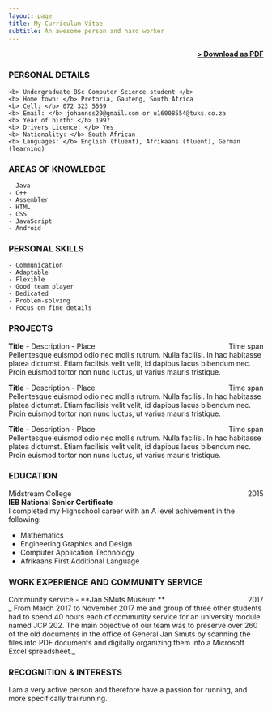 ```yaml
---
layout: page
title: My Curriculum Vitae
subtitle: An awesome person and hard worker
---
```


<span style="float: right; "><a href="{{ '/assets/resume.pdf' | prepend: site.baseurl }}"><strong>> Download as PDF</strong></a> </span>
<br>

### PERSONAL DETAILS
``` 
<b> Undergraduate BSc Computer Science student </b>
<b> Home town: </b> Pretoria, Gauteng, South Africa
<b> Cell: </b> 072 323 5569
<b> Email: </b> johannss29@gmail.com or u16008554@tuks.co.za
<b> Year of birth: </b> 1997
<b> Drivers Licence: </b> Yes
<b> Nationality: </b> South African
<b> Languages: </b> English (fluent), Afrikaans (fluent), German (learning)
``` 

### AREAS OF KNOWLEDGE
``` 
- Java
- C++
- Assembler
- HTML
- CSS
- JavaScript
- Android
``` 

### PERSONAL SKILLS
``` 
- Communication
- Adaptable
- Flexible
- Good team player
- Dedicated
- Problem-solving
- Focus on fine details
``` 

### PROJECTS
**Title** - Description - Place <span style="float: right; ">Time span</span>  
Pellentesque euismod odio nec mollis rutrum. Nulla facilisi. In hac habitasse platea dictumst. Etiam facilisis velit velit, id dapibus lacus bibendum nec. Proin euismod tortor non nunc luctus, ut varius mauris tristique.  

**Title** - Description - Place <span style="float: right; ">Time span</span>  
Pellentesque euismod odio nec mollis rutrum. Nulla facilisi. In hac habitasse platea dictumst. Etiam facilisis velit velit, id dapibus lacus bibendum nec. Proin euismod tortor non nunc luctus, ut varius mauris tristique.  

**Title** - Description - Place <span style="float: right; ">Time span</span>  
Pellentesque euismod odio nec mollis rutrum. Nulla facilisi. In hac habitasse platea dictumst. Etiam facilisis velit velit, id dapibus lacus bibendum nec. Proin euismod tortor non nunc luctus, ut varius mauris tristique.  

### EDUCATION

Midstream College <span style="float: right; "> 2015 </span>  
**IEB National Senior Certificate**  
I completed my Highschool career with an A level achivement in the following: 
- Mathematics
- Engineering Graphics and Design
- Computer Application Technology
- Afrikaans First Additional Language 

### WORK EXPERIENCE AND COMMUNITY SERVICE

Community service - **Jan SMuts Museum ** <span style="float: right; "> 2017 </span>  
_ From March 2017 to November 2017 me and group of three other students had to spend 40 hours each of community service for an university module named JCP 202. The main objective of our team was to preserve over 260 of the old documents in the office of General Jan Smuts by scanning the files into PDF documents and digitally organizing them into a Microsoft Excel spreadsheet._    


### RECOGNITION & INTERESTS

I am a very active person and therefore have a passion for running, and more specifically trailrunning.
